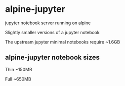# alpine-jupyter
jupyter notebook server running on alpine 


Slightly smaller versions of a jupyter notebook


The upstream jupyter minimal notebooks require ~1.6GB

alpine-jupyter notebook sizes
-----------------------------
Thin ~150MB

Full ~650MB
